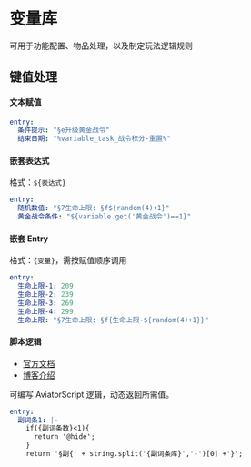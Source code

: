 # 变量库

可用于功能配置、物品处理，以及制定玩法逻辑规则

## 键值处理

#### 文本赋值

```yaml
entry:
  条件提示: "§e升级黄金战令"
  结束日期: "%variable_task_战令积分-重置%"
```

#### 嵌套表达式

格式：`${表达式}`

```yaml
entry:
  随机数值: "§7生命上限: §f${random(4)+1}"
  黄金战令条件: "${variable.get('黄金战令')==1}"
```

#### 嵌套 Entry

格式：`{变量}`，需按赋值顺序调用

```yaml
entry:
  生命上限-1: 209
  生命上限-2: 239
  生命上限-3: 269
  生命上限-4: 299
  生命上限: "§7生命上限: §f{生命上限-${random(4)+1}}"
```



#### 脚本逻辑

- [官方文档](https://www.yuque.com/boyan-avfmj/aviatorscript)
- [博客介绍](https://www.cnblogs.com/kaleidoscope/p/13132315.html)


可编写 AviatorScript 逻辑，动态返回所需值。

```yaml
entry:
  副词条1: |-
    if({副词条数}<1){
      return '@hide';
    }
    return '§副{' + string.split('{副词条库}','-')[0] +'}'; 
```